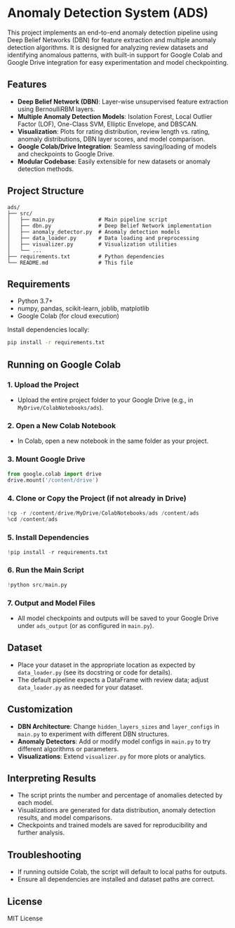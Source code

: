 # Anomaly Detection System (ADS)

This project implements an end-to-end anomaly detection pipeline using Deep Belief Networks (DBN) for feature extraction and multiple anomaly detection algorithms. It is designed for analyzing review datasets and identifying anomalous patterns, with built-in support for Google Colab and Google Drive integration for easy experimentation and model checkpointing.

## Features
- **Deep Belief Network (DBN)**: Layer-wise unsupervised feature extraction using BernoulliRBM layers.
- **Multiple Anomaly Detection Models**: Isolation Forest, Local Outlier Factor (LOF), One-Class SVM, Elliptic Envelope, and DBSCAN.
- **Visualization**: Plots for rating distribution, review length vs. rating, anomaly distributions, DBN layer scores, and model comparison.
- **Google Colab/Drive Integration**: Seamless saving/loading of models and checkpoints to Google Drive.
- **Modular Codebase**: Easily extensible for new datasets or anomaly detection methods.

## Project Structure
```
ads/
├── src/
│   ├── main.py              # Main pipeline script
│   ├── dbn.py               # Deep Belief Network implementation
│   ├── anomaly_detector.py  # Anomaly detection models
│   ├── data_loader.py       # Data loading and preprocessing
│   ├── visualizer.py        # Visualization utilities
│   └── ...
├── requirements.txt         # Python dependencies
└── README.md                # This file
```

## Requirements
- Python 3.7+
- numpy, pandas, scikit-learn, joblib, matplotlib
- Google Colab (for cloud execution)

Install dependencies locally:
```bash
pip install -r requirements.txt
```

## Running on Google Colab
### 1. Upload the Project
- Upload the entire project folder to your Google Drive (e.g., in `MyDrive/ColabNotebooks/ads`).

### 2. Open a New Colab Notebook
- In Colab, open a new notebook in the same folder as your project.

### 3. Mount Google Drive
```python
from google.colab import drive
drive.mount('/content/drive')
```

### 4. Clone or Copy the Project (if not already in Drive)
```python
!cp -r /content/drive/MyDrive/ColabNotebooks/ads /content/ads
%cd /content/ads
```

### 5. Install Dependencies
```python
!pip install -r requirements.txt
```

### 6. Run the Main Script
```python
!python src/main.py
```

### 7. Output and Model Files
- All model checkpoints and outputs will be saved to your Google Drive under `ads_output` (or as configured in `main.py`).

## Dataset
- Place your dataset in the appropriate location as expected by `data_loader.py` (see its docstring or code for details).
- The default pipeline expects a DataFrame with review data; adjust `data_loader.py` as needed for your dataset.

## Customization
- **DBN Architecture**: Change `hidden_layers_sizes` and `layer_configs` in `main.py` to experiment with different DBN structures.
- **Anomaly Detectors**: Add or modify model configs in `main.py` to try different algorithms or parameters.
- **Visualizations**: Extend `visualizer.py` for more plots or analytics.

## Interpreting Results
- The script prints the number and percentage of anomalies detected by each model.
- Visualizations are generated for data distribution, anomaly detection results, and model comparisons.
- Checkpoints and trained models are saved for reproducibility and further analysis.

## Troubleshooting
- If running outside Colab, the script will default to local paths for outputs.
- Ensure all dependencies are installed and dataset paths are correct.

## License
MIT License